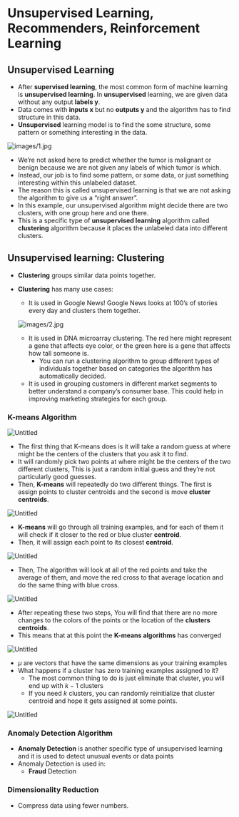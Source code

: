 # Unsupervised Learning, Recommenders, Reinforcement Learning

## Unsupervised Learning

- After **supervised learning**, the most common form of machine learning is **unsupervised learning**. In **unsupervised** learning, we are given data without any output **labels y**.
- Data comes with **inputs x** but no **outputs y** and the algorithm has to find structure in this data.
- **Unsupervised** learning model is to find the some structure, some pattern or something interesting in the data.

![images/1.jpg](images/1.jpg)

- We’re not asked here to predict whether the tumor is malignant or benign because we are not given any labels of which tumor is which.
- Instead, our job is to find some pattern, or some data, or just something interesting within this unlabeled dataset.
- The reason this is called unsupervised learning is that we are not asking the algorithm to give us a “right answer”.
- In this example, our unsupervised algorithm might decide there are two clusters, with one group here and one there.
- This is a specific type of **unsupervised learning** algorithm called **clustering** algorithm because it places the unlabeled data into different clusters.

## Unsupervised learning: Clustering

- **Clustering** groups similar data points together.
- **Clustering** has many use cases:
    - It is used in Google News! Google News looks at 100’s of stories every day and clusters them together.
    
    ![images/2.jpg](images/2.jpg)
    
    - It is used in DNA microarray clustering. The red here might represent a gene that affects eye color, or the green here is a gene that affects how tall someone is.
        - You can run a clustering algorithm to group different types of individuals together based on categories the algorithm has automatically decided.
    - It is used in grouping customers in different market segments to better understand a company’s consumer base. This could help in improving marketing strategies for each group.

### K-means Algorithm

![Untitled](images/Untitled.png)

- The first thing that K-means does is it will take a random guess at where might be the centers of the clusters that you ask it to find.
- It will randomly pick two points at where might be the centers of the two different clusters, This is just a random initial guess and they’re not particularly good guesses.
- Then, **K-means** will repeatedly do two different things. The first is assign points to cluster centroids and the second is move **cluster centroids**.

![Untitled](images/Untitled%201.png)

- **K-means** will go through all training examples, and for each of them it will check if it closer to the red or blue cluster **centroid**.
- Then, it will assign each point to its closest **centroid**.

![Untitled](images/Untitled%202.png)

- Then, The algorithm will look at all of the red points and take the average of them, and move the red cross to that average location and do the same thing with blue cross.

![Untitled](images/Untitled%203.png)

- After repeating these two steps, You will find that there are no more changes to the colors of the points or the location of the **clusters centroids**.
- This means that at this point the **K-means algorithms** has converged

![Untitled](images/Untitled%204.png)

- $\mu$ are vectors that have the same dimensions as your training examples
- What happens if a cluster has zero training examples assigned to it?
    - The most common thing to do is just eliminate that cluster, you will end up with $k-1$  clusters
    - If you need $k$ clusters, you can randomly reinitialize that cluster centroid  and hope it gets assigned at some points.

![Untitled](images/Untitled%205.png)

### Anomaly Detection Algorithm

- **Anomaly Detection** is another specific type of unsupervised learning and it is used to detect unusual events or data points
- Anomaly Detection is used in:
    - **Fraud** Detection

### Dimensionality Reduction

- Compress data using fewer numbers.